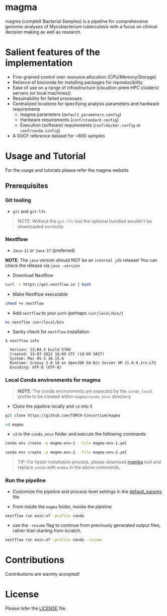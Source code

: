 # magma

magma (compleX Bacterial Samples) is a pipeline for comprehensive genomic analyses of Mycobacterium tuberculosis with a focus on clinical decision making as well as research.

# Salient features of the implementation

- Fine-grained control over resource allocation (CPU/Memory/Storage)
- Reliance of bioconda for installing packages for reproducibility
- Ease of use on a range of infrastructure (cloud/on-prem HPC clusters/ servers (or local machines))
- Resumability for failed processes
- Centralized locations for specifying analysis parameters and hardware requirements
  - magma parameters (`default_parameters.config`)
  - Hardware requirements (`conf/standard.config`)
  - Execution (software) requirements (`conf/docker.config` or `conf/conda.config`)
- A GVCF reference dataset for ~600 samples

# Usage and Tutorial

For the usage and tutorials please refer the magma website

## Prerequisites

### Git tooling

- `git` and `git-lfs`

> NOTE: Without the `git-lfs` tool the optional bundled wouldn't be downloaded correctly.

### Nextflow

- `Java-11` or `Java-17` (preferred)

**NOTE**: The `java` version should NOT be an `internal jdk` release! You can check the release via `java -version`

- Download Nextflow

```bash
curl -s https://get.nextflow.io | bash
```

- Make Nextflow executable

```sh
chmod +x nextflow
```

- Add `nextflow` to your `path` (perhaps `/usr/local/bin/`)

```sh
mv nextflow /usr/local/bin

```

- Sanity check for `nextflow` installation

```console
$ nextflow info

  Version: 22.04.5 build 5708
  Created: 15-07-2022 16:09 UTC (18:09 SAST)
  System: Mac OS X 10.15.6
  Runtime: Groovy 3.0.10 on OpenJDK 64-Bit Server VM 11.0.9.1+1-LTS
  Encoding: UTF-8 (UTF-8)

```

### Local Conda environments for magma

> **NOTE**: The conda environments are expected by the `conda_local` profile to be created within `magma/conda_envs` directory

- Clone the pipeline locally and `cd` into it

```sh
git clone https://github.com/TORCH-Consortium/magma

cd magma

```

- `cd` in the `conda_envs` folder and execute the following commands

```sh
conda env create -p magma-env-1 --file magma-env-1.yml

conda env create -p magma-env-2 --file magma-env-2.yml
```

> TIP: For faster installation process, please download [mamba](https://github.com/mamba-org/mamba) tool and replace `conda` with `mamba` in the above commands.

### Run the pipeline

- Customize the pipeline and process level settings in the [default_params](./default_params.config) file

- From inside the `magma` folder, invoke the pipeline

```sh
nextflow run main.nf -profile conda
```

- use the ```-resume``` flag to continue from previously generated output files, rather than starting from scratch.

```sh
nextflow run main.nf -profile conda -resume
```

<!-- # Citation -->

<!-- TODO: Update this section and add a citation.cff file -->

# Contributions

Contributions are warmly accepted!

# License

Please refer the [LICENSE](./LICENSE) file.
